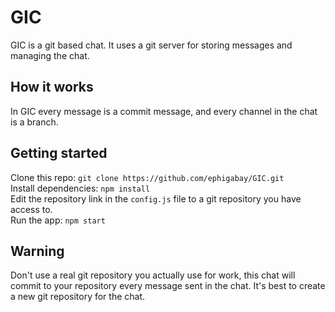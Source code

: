 # GIC
GIC is a git based chat. It uses a git server for storing messages and managing the chat.

## How it works
In GIC every message is a commit message, and every channel in the chat is a branch.

## Getting started
Clone this repo:
`git clone https://github.com/ephigabay/GIC.git`  
Install dependencies:
`npm install`  
Edit the repository link in the `config.js` file to a git repository you have access to.  
Run the app: `npm start`

## Warning
Don't use a real git repository you actually use for work, this chat will commit to your repository every message sent in the chat. It's best to create a new git repository for the chat.